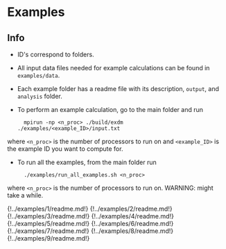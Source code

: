 # Examples

## Info

- ID's correspond to folders.

- All input data files needed for example calculations can be found in `examples/data`.

- Each example folder has a readme file with its description, `output`, and `analysis` folder. 

- To perform an example calculation, go to the main folder and run

        mpirun -np <n_proc> ./build/exdm ./examples/<example_ID>/input.txt

where `<n_proc>` is the number of processors to run on and `<example_ID>` is the example ID you want to compute for.

- To run all the examples, from the main folder run

        ./examples/run_all_examples.sh <n_proc>

where `<n_proc>` is the number of processors to run on. WARNING: might take a while.

{!../examples/1/readme.md!}
{!../examples/2/readme.md!}
{!../examples/3/readme.md!}
{!../examples/4/readme.md!}
{!../examples/5/readme.md!}
{!../examples/6/readme.md!}
{!../examples/7/readme.md!}
{!../examples/8/readme.md!}
{!../examples/9/readme.md!}
